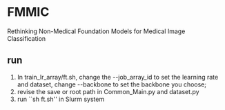 # FMMIC
Rethinking Non-Medical Foundation Models for Medical Image Classification


## run
1. In train_lr_array/ft.sh, change the --job_array_id to set the learning rate and dataset, change --backbone to set the backbone you choose;
2. revise the save or root path in Common_Main.py and dataset.py
3. run ``sh ft.sh'' in Slurm system
